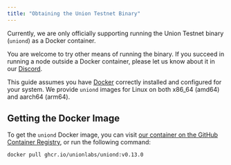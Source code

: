 ```yaml
---
title: "Obtaining the Union Testnet Binary"
---
```


Currently, we are only officially supporting running the Union Testnet binary (`uniond`) as a Docker container.

You are welcome to try other means of running the binary. If you succeed in running a node outside a Docker container, please let us know about it in our [Discord](https://discord.gg/union-build).

This guide assumes you have [Docker](https://www.docker.com/get-started/) correctly installed and configured for your system. We provide `uniond` images for Linux on both x86_64 (amd64) and aarch64 (arm64).

## Getting the Docker Image

To get the `uniond` Docker image, you can visit [our container on the GitHub Container Registry](https://github.com/unionlabs/union/pkgs/container/uniond), or run the following command:

```sh
docker pull ghcr.io/unionlabs/uniond:v0.13.0
```
